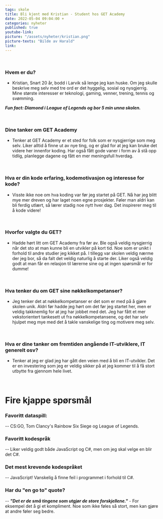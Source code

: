 ```yaml
---
tags: skole
title: Bli kjent med Kristian - Student hos GET Academy
date: 2022-05-04 09:04:00 +
categories: nyheter
published: true
youtube-link:
picture: "/assets/nyheter/kristian.png"
picture-texts: "Bilde av Harald"
link: 
---
```

<br>

### Hvem er du?
- Kristian, Snart 20 år, bodd i Larvik så lenge jeg kan huske. Om jeg skulle beskrive meg selv med tre ord er det hyggelig, sosial og nysgjerrig. Mine største interesser er teknologi, gaming, venner, trening, tennis og svømming.

***Fun fact: Diamond i League of Legends og bor 5 min unna skolen.***

<br>

### Dine tanker om GET Academy

- Tenker at GET Academy er et sted for folk som er nysgjerrige som meg selv. Liker alltid å finne ut av nye ting, og er glad for at jeg kan bruke det videre her innenfor koding. Har også fått gode vaner i form av å stå opp tidlig, planlegge dagene og fått en mer meningsfull hverdag.

<br>


### Hva er din kode erfaring, kodemotivasjon og interesse for kode?

- Visste ikke noe om hva koding var før jeg startet på GET. Nå har jeg blitt mye mer dreven og har laget noen egne prosjekter. Føler man aldri kan bli ferdig utlært, så lærer stadig noe nytt hver dag. Det inspirerer meg til å kode videre!

<br>

### Hvorfor valgte du GET?

- Hadde hørt litt om GET Academy fra før av. Ble også veldig nysgjerrig når det sto at man kunne bli en utvikler på kort tid. Noe som er unikt i forhold til andre studier jeg kikket på. I tillegg var skolen veldig nærme der jeg bor, så da falt det veldig naturlig å starte der. Liker også veldig godt at man får en relasjon til lærerne sine og at ingen spørsmål er for dumme!

<br>

### Hva tenker du om GET sine nøkkelkompetanser?

- Jeg tenker det at nøkkelkompetanser er det som er med på å gjøre skolen unik. Aldri før hadde jeg hørt om det før jeg startet her, men er veldig takknemlig for at jeg har jobbet med det. Jeg har fått et mer vekstorientert tankesett ut fra nøkkelkompetansene, og det har selv hjulpet meg mye med det å takle vanskelige ting og motivere meg selv.

<br>

### Hva er dine tanker om fremtiden angående IT-utviklere, IT generelt osv?

- Tenker at jeg er glad jeg har gått den veien med å bli en IT-utvikler. Det er en investering som jeg er veldig sikker på at jeg kommer til å få stort utbytte fra gjennom hele livet.

<br>

# Fire kjappe spørsmål


### Favoritt dataspill: 

-- CS:GO, Tom Clancy's Rainbow Six Siege og League of Legends.


### Favoritt kodespråk 

-- Liker veldig godt både JavaScript og C#, men om jeg skal velge en blir det C#.

### Det mest krevende kodespråket

-- JavaScript! Vanskelig å finne feil i programmet i forhold til C#.


### Har du "en go to" quote?

-- ***"Det er de små tingene som utgjør de store forskjellene."*** - For eksempel det å gi et kompliment. Noe som ikke føles så stort, men kan gjøre at andre føler seg bedre.
